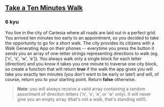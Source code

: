 <h2><a href=https://www.codewars.com/kata/54da539698b8a2ad76000228/train/javascript target="_blank">Take a Ten Minutes Walk</a></h2><h3>6 kyu</h3><p>You live in the city of Cartesia where all roads are laid out in a perfect grid.  You arrived ten minutes too early to an appointment, so you decided to take the opportunity to go for a short walk.  The city provides its citizens with a Walk Generating App on their phones -- everytime you press the button it sends you an array of one-letter strings representing directions to walk (eg. ['n', 's', 'w', 'e']).  You always walk only a single block for each letter (direction) and you know it takes you one minute to traverse one city block, so create a function that will return <strong>true</strong> if the walk the app gives you will take you exactly ten minutes (you don't want to be early or late!) and will, of course, return you to your starting point.  Return <strong>false</strong> otherwise.</p><blockquote><p><strong>Note</strong>: you will always receive a valid array containing a random assortment of direction letters ('n', 's', 'e', or 'w' only).  It will never give you an empty array (that's not a walk, that's standing still!).</p></blockquote>